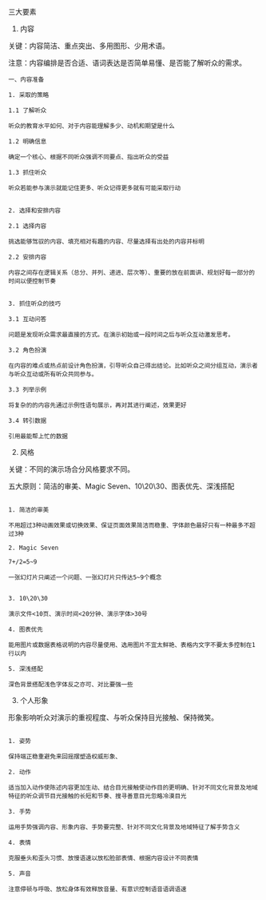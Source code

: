 三大要素

1. 内容

关键：内容简洁、重点突出、多用图形、少用术语。

注意：内容编排是否合适、语词表达是否简单易懂、是否能了解听众的需求。

```
一、内容准备

1. 采取的策略

1.1 了解听众

听众的教育水平如何、对于内容能理解多少、动机和期望是什么

1.2 明确信息

确定一个核心、根据不同听众强调不同要点、指出听众的受益

1.3 抓住听众

听众若能参与演示就能记住更多、听众记得更多就有可能采取行动


2. 选择和安排内容

2.1 选择内容

挑选能够驾驭的内容、填充相对有趣的内容、尽量选择有出处的内容并标明

2.2 安排内容

内容之间存在逻辑关系（总分、并列、递进、层次等）、重要的放在前面讲、规划好每一部分的时间以便控制节奏


3. 抓住听众的技巧

3.1 互动问答

问题是发现听众需求最直接的方式。在演示初始或一段时间之后与听众互动激发思考。

3.2 角色扮演

在内容的难点或热点前设计角色扮演，引导听众自己得出结论。比如听众之间分组互动，演示者与听众互动或所有听众共同参与。

3.3 列举示例

将复杂的的内容先通过示例性语句展示，再对其进行阐述，效果更好

3.4 转引数据

引用最能帮上忙的数据

```

2. 风格

关键：不同的演示场合分风格要求不同。

五大原则：简洁的审美、Magic Seven、10\20\30、图表优先、深浅搭配

```

1. 简洁的审美

不用超过3种动画效果或切换效果、保证页面效果简洁而稳重、字体颜色最好只有一种最多不超过3种

2. Magic Seven

7+/2=5~9

一张幻灯片只阐述一个问题、一张幻灯片只传达5~9个概念


3. 10\20\30

演示文件<10页、演示时间<20分钟、演示字体>30号

4. 图表优先

能用图片或数据表格说明的内容尽量使用、选用图片不宜太鲜艳、表格内文字不要太多控制在1行以内

5. 深浅搭配

深色背景搭配浅色字体反之亦可、对比要强一些

```

3. 个人形象

形象影响听众对演示的重视程度、与听众保持目光接触、保持微笑。

```

1. 姿势

保持端正稳重避免来回摇摆塑造权威形象、

2. 动作

适当加入动作使陈述内容更加生动、结合目光接触使动作目的更明确、针对不同文化背景及地域特征的听众调节目光接触的长短和节奏、搜寻善意目光忽略冷漠目光

3. 手势

运用手势强调内容、形象内容、手势要完整、针对不同文化背景及地域特征了解手势含义

4. 表情

克服垂头和歪头习惯、放慢语速以放松脸部表情、根据内容设计不同表情

5. 声音

注意停顿与呼吸、放松身体有效释放音量、有意识控制语音语调语速

```
